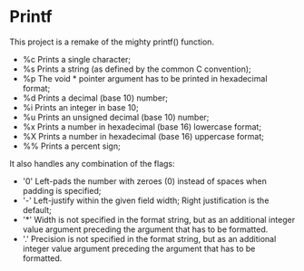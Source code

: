 # Printf

This project is a remake of the mighty printf() function.

  - %c Prints a single character;
  - %s Prints a string (as defined by the common C convention);
  - %p The void * pointer argument has to be printed in hexadecimal format;
  - %d Prints a decimal (base 10) number;
  - %i Prints an integer in base 10;
  - %u Prints an unsigned decimal (base 10) number;
  - %x Prints a number in hexadecimal (base 16) lowercase format;
  - %X Prints a number in hexadecimal (base 16) uppercase format;
  - %% Prints a percent sign;
  
It also handles any combination of the flags:

  - '0' Left-pads the number with zeroes (0) instead of spaces when padding is specified;
  - '-' Left-justify within the given field width; Right justification is the default;
  - '*' Width is not specified in the format string, but as an additional integer value argument preceding the argument that has to be formatted.
  - '.' Precision is not specified in the format string, but as an additional integer value argument preceding the argument that has to be formatted.
